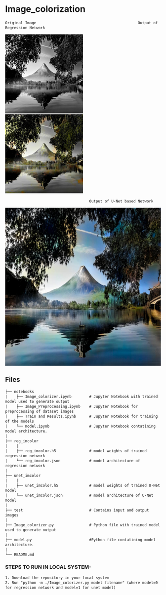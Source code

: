 # Image_colorization

```
Original Image                                              Output of Regression Network
```

<div>
    <img src='test/t3.jpg' height="256" width='50%'>
    <img src='test/colorized_reg_t3.jpg' height="256" width='50%'>
</div>

```
                                      Output of U-Net based Network
```

<div align='center'>
    <img src='test/colorized_unet_t3.jpg' height="512" width='100%'>
</div>



## Files

```
├── notebooks                   
|    ├── Image_colorizer.ipynb        # Jupyter Notebook with trained model used to generate output
|    ├── Image_Preprocessing.ipynb    # Jupyter Notebook for preprocessing of dataset images
|    ├── Train and Results.ipynb      # Jupyter Notebook for training of the models
|    └── model.ipynb                  # Jupyter Notebook contatining model architecture.
|                                           
├── reg_imcolor
|    |
|    ├── reg_imcolor.h5               # model weights of trained regression network 
|    └── reg_imcolor.json             # model architecture of regression network 
|
├── unet_imcolor
|    |
|    ├── unet_imcolor.h5              # model weights of trained U-Net model 
|    └── unet_imcolor.json            # model architecture of U-Net model 
|
├── test                              # Contains input and output images
|
├── Image_colorizer.py                # Python file with trained model used to generate output  
|
├── model.py                          #Python file contatining model architecture.
|
└── README.md

```

### STEPS TO RUN IN LOCAL SYSTEM-

```
1. Download the repository in your local system
2. Run "python -m ./Image_colorizer.py model filename" (where model=0 for regression network and model=1 for unet model)
```
